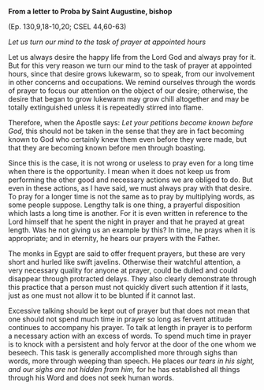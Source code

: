 

**From a letter to Proba by Saint Augustine, bishop**

(Ep. 130,9,18-10,20; CSEL 44,60-63)

_Let us turn our mind to the task of prayer at appointed hours_

Let us always desire the happy life from the Lord God and always pray for it. But for this very reason we turn our mind to the task of prayer at appointed hours, since that desire grows lukewarm, so to speak, from our involvement in other concerns and occupations. We remind ourselves through the words of prayer to focus our attention on the object of our desire; otherwise, the desire that began to grow lukewarm may grow chill altogether and may be totally extinguished unless it is repeatedly stirred into flame.

Therefore, when the Apostle says: _Let your petitions become known before God,_ this should not be taken in the sense that they are in fact becoming known to God who certainly knew them even before they were made, but that they are becoming known before men through boasting.

Since this is the case, it is not wrong or useless to pray even for a long time when there is the opportunity. I mean when it does not keep us from performing the other good and necessary actions we are obliged to do. But even in these actions, as I have said, we must always pray with that desire. To pray for a longer time is not the same as to pray by multiplying words, as some people suppose. Lengthy talk is one thing, a prayerful disposition which lasts a long time is another. For it is even written in reference to the Lord himself that he spent the night in prayer and that he prayed at great length. Was he not giving us an example by this? In time, he prays when it is appropriate; and in eternity, he hears our prayers with the Father.

The monks in Egypt are said to offer frequent prayers, but these are very short and hurled like swift javelins. Otherwise their watchful attention, a very necessary quality for anyone at prayer, could be dulled and could disappear through protracted delays. They also clearly demonstrate through this practice that a person must not quickly divert such attention if it lasts, just as one must not allow it to be blunted if it cannot last.

Excessive talking should be kept out of prayer but that does not mean that one should not spend much time in prayer so long as fervent attitude continues to accompany his prayer. To talk at length in prayer is to perform a necessary action with an excess of words. To spend much time in prayer is to knock with a persistent and holy fervor at the door of the one whom we beseech. This task is generally accomplished more through sighs than words, more through weeping than speech. He places _our tears in his sight, and our sighs are not hidden from him,_ for he has established all things through his Word and does not seek human words.

